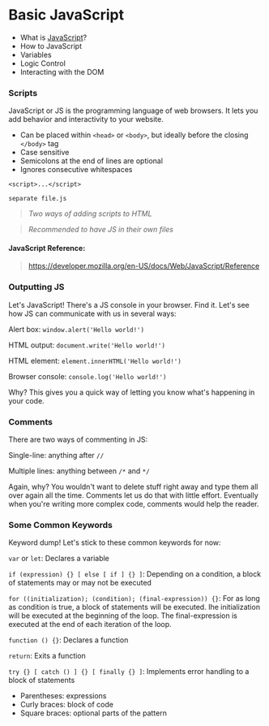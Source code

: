 # Basic JavaScript

* What is [JavaScript](https://en.wikipedia.org/wiki/JavaScript)?
* How to JavaScript
* Variables
* Logic Control
* Interacting with the DOM

### Scripts

JavaScript or JS is the programming language of web browsers. It lets you add behavior and interactivity to your website.

* Can be placed within `<head>` or `<body>`, but ideally before the closing `</body>` tag
* Case sensitive
* Semicolons at the end of lines are optional
* Ignores consecutive whitespaces

```
<script>...</script>

separate file.js
```
> *Two ways of adding scripts to HTML*

> *Recommended to have JS in their own files*


#### JavaScript Reference:
> https://developer.mozilla.org/en-US/docs/Web/JavaScript/Reference


### Outputting JS

Let's JavaScript! There's a JS console in your browser. Find it. Let's see how JS can communicate with us in several ways:

Alert box: `window.alert('Hello world!')`

HTML output: `document.write('Hello world!')`

HTML element: `element.innerHTML('Hello world!')`

Browser console: `console.log('Hello world!')`

Why? This gives you a quick way of letting you know what's happening in your code.


### Comments

There are two ways of commenting in JS:

Single-line: anything after `//`

Multiple lines: anything between `/*` and `*/`

Again, why? You wouldn't want to delete stuff right away and type them all over again all the time. Comments let us do that with little effort. Eventually when you're writing more complex code, comments would help the reader.


### Some Common Keywords

Keyword dump! Let's stick to these common keywords for now:

`var` or `let`: Declares a variable

`if (expression) {} [ else [ if ] {} ]`: Depending on a condition, a block of statements may or may not be executed

`for ((initialization); (condition); (final-expression)) {}`: For as long as condition is true, a block of statements will be executed. Ihe initialization will be executed at the beginning of the loop. The final-expression is executed at the end of each iteration of the loop.

`function () {}`: Declares a function

`return`: Exits a function

`try {} [ catch () ] {} [ finally {} ]`: Implements error handling to a block of statements

* Parentheses:  expressions
* Curly braces: block of code
* Square braces: optional parts of the pattern
